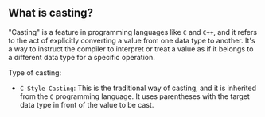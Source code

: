 ## What is casting?

"Casting" is a feature in programming languages like `C` and `C++`, and it refers to the act of explicitly converting a value from one data type to another. It's a way to instruct the compiler to interpret or treat a value as if it belongs to a different data type for a specific operation.

Type of casting:
- `C-Style Casting`: This is the traditional way of casting, and it is inherited from the `C` programming language. It uses parentheses with the target data type in front of the value to be cast.